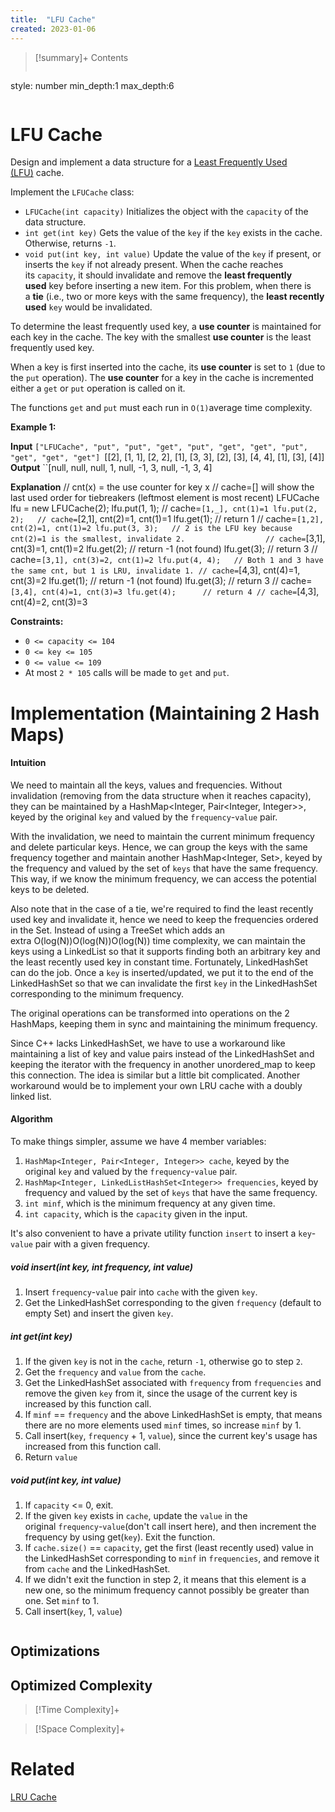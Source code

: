 ```yaml
---
title:  "LFU Cache"
created: 2023-01-06
---
```


>[!summary]+ Contents
>```toc
style: number
min_depth:1
max_depth:6 
>```


# LFU Cache
Design and implement a data structure for a [Least Frequently Used (LFU)](https://en.wikipedia.org/wiki/Least_frequently_used) cache.

Implement the `LFUCache` class:

-   `LFUCache(int capacity)` Initializes the object with the `capacity` of the data structure.
-   `int get(int key)` Gets the value of the `key` if the `key` exists in the cache. Otherwise, returns `-1`.
-   `void put(int key, int value)` Update the value of the `key` if present, or inserts the `key` if not already present. When the cache reaches its `capacity`, it should invalidate and remove the **least frequently used** key before inserting a new item. For this problem, when there is a **tie** (i.e., two or more keys with the same frequency), the **least recently used** `key` would be invalidated.

To determine the least frequently used key, a **use counter** is maintained for each key in the cache. The key with the smallest **use counter** is the least frequently used key.

When a key is first inserted into the cache, its **use counter** is set to `1` (due to the `put` operation). The **use counter** for a key in the cache is incremented either a `get` or `put` operation is called on it.

The functions `get` and `put` must each run in `O(1)`average time complexity.

**Example 1:**

**Input**
``["LFUCache", "put", "put", "get", "put", "get", "get", "put", "get", "get", "get"]
``[[2], [1, 1], [2, 2], [1], [3, 3], [2], [3], [4, 4], [1], [3], [4]]
**Output**
``[null, null, null, 1, null, -1, 3, null, -1, 3, 4]

**Explanation**
// cnt(x) = the use counter for key x
// cache=[] will show the last used order for tiebreakers (leftmost element is  most recent)
LFUCache lfu = new LFUCache(2);
lfu.put(1, 1);   // cache=``[1,_], cnt(1)=1
lfu.put(2, 2);   // cache=``[2,1], cnt(2)=1, cnt(1)=1
lfu.get(1);      // return 1
                 // cache=``[1,2], cnt(2)=1, cnt(1)=2
lfu.put(3, 3);   // 2 is the LFU key because cnt(2)=1 is the smallest, invalidate 2.
                 // cache=``[3,1], cnt(3)=1, cnt(1)=2
lfu.get(2);      // return -1 (not found)
lfu.get(3);      // return 3
                 // cache=``[3,1], cnt(3)=2, cnt(1)=2
lfu.put(4, 4);   // Both 1 and 3 have the same cnt, but 1 is LRU, invalidate 1.
                 // cache=``[4,3], cnt(4)=1, cnt(3)=2
lfu.get(1);      // return -1 (not found)
lfu.get(3);      // return 3
                 // cache=``[3,4], cnt(4)=1, cnt(3)=3
lfu.get(4);      // return 4
                 // cache=``[4,3], cnt(4)=2, cnt(3)=3

**Constraints:**

-   `0 <= capacity <= 104`
-   `0 <= key <= 105`
-   `0 <= value <= 109`
-   At most `2 * 105` calls will be made to `get` and `put`.
# Implementation (Maintaining 2 Hash Maps)
#### Intuition

We need to maintain all the keys, values and frequencies. Without invalidation (removing from the data structure when it reaches capacity), they can be maintained by a HashMap<Integer, Pair<Integer, Integer>>, keyed by the original `key` and valued by the `frequency`-`value` pair.

With the invalidation, we need to maintain the current minimum frequency and delete particular keys. Hence, we can group the keys with the same frequency together and maintain another HashMap<Integer, Set>, keyed by the frequency and valued by the set of `keys` that have the same frequency. This way, if we know the minimum frequency, we can access the potential keys to be deleted.

Also note that in the case of a tie, we're required to find the least recently used key and invalidate it, hence we need to keep the frequencies ordered in the Set. Instead of using a TreeSet which adds an extra O(log(N))O(log(N))O(log(N)) time complexity, we can maintain the keys using a LinkedList so that it supports finding both an arbitrary key and the least recently used key in constant time. Fortunately, LinkedHashSet can do the job. Once a `key` is inserted/updated, we put it to the end of the LinkedHashSet so that we can invalidate the first `key` in the LinkedHashSet corresponding to the minimum frequency.

The original operations can be transformed into operations on the 2 HashMaps, keeping them in sync and maintaining the minimum frequency.

Since C++ lacks LinkedHashSet, we have to use a workaround like maintaining a list of key and value pairs instead of the LinkedHashSet and keeping the iterator with the frequency in another unordered_map to keep this connection. The idea is similar but a little bit complicated. Another workaround would be to implement your own LRU cache with a doubly linked list.

#### Algorithm

To make things simpler, assume we have 4 member variables:

1.  `HashMap<Integer, Pair<Integer, Integer>> cache`, keyed by the original `key` and valued by the `frequency`-`value` pair.
2.  `HashMap<Integer, LinkedListHashSet<Integer>> frequencies`, keyed by frequency and valued by the set of `keys` that have the same frequency.
3.  `int minf`, which is the minimum frequency at any given time.
4.  `int capacity`, which is the `capacity` given in the input.

It's also convenient to have a private utility function `insert` to insert a `key`-`value` pair with a given frequency.

##### void insert(int key, int frequency, int value)

1.  Insert `frequency`-`value` pair into `cache` with the given `key`.
2.  Get the LinkedHashSet corresponding to the given `frequency` (default to empty Set) and insert the given `key`.

##### int get(int key)

1.  If the given `key` is not in the `cache`, return `-1`, otherwise go to step `2`.
2.  Get the `frequency` and `value` from the `cache`.
3.  Get the LinkedHashSet associated with `frequency` from `frequencies` and remove the given `key` from it, since the usage of the current key is increased by this function call.
4.  If `minf` == `frequency` and the above LinkedHashSet is empty, that means there are no more elements used `minf` times, so increase `minf` by 1.
5.  Call insert(`key`, `frequency` + 1, `value`), since the current key's usage has increased from this function call.
6.  Return `value`

##### void put(int key, int value)

1.  If `capacity` <= 0, exit.
2.  If the given `key` exists in `cache`, update the `value` in the original `frequency`-`value`(don't call insert here), and then increment the frequency by using get(`key`). Exit the function.
3.  If `cache.size()` == `capacity`, get the first (least recently used) value in the LinkedHashSet corresponding to `minf` in `frequencies`, and remove it from `cache` and the LinkedHashSet.
4.  If we didn't exit the function in step 2, it means that this element is a new one, so the minimum frequency cannot possibly be greater than one. Set `minf` to 1.
5.  Call insert(`key`, 1, `value`)
```python

```

## Optimizations

## Optimized Complexity

>[!Time Complexity]+

>[!Space Complexity]+



# Related
[LRU Cache](</docs/DS/LRU Cache.md>)